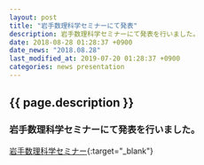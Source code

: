 ```yaml
---
layout: post
title: "岩手数理科学セミナーにて発表"
description: 岩手数理科学セミナーにて発表を行いました。
date: 2018-08-28 01:28:37 +0900
date_news: "2018.08.28"
last_modified_at: 2019-07-20 01:28:37 +0900
categories: news presentation
---
```


## {{ page.description }}

### 岩手数理科学セミナーにて発表を行いました。

[岩手数理科学セミナー](http://web.cc.iwate-u.ac.jp/~miyajima/seminar.html){:target="_blank"}
